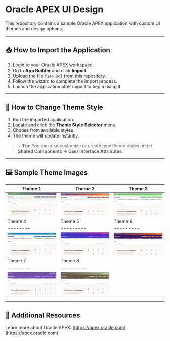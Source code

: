 # Oracle APEX UI Design

This repository contains a sample Oracle APEX application with custom UI themes and design options.

---

## 📥 How to Import the Application

1. Login to your Oracle APEX workspace.
2. Go to **App Builder** and click **Import**.
3. Upload the file `f144.sql` from this repository.
4. Follow the wizard to complete the import process.
5. Launch the application after import to begin using it.

---

## 🎨 How to Change Theme Style

1. Run the imported application.
2. Locate and click the **Theme Style Selector** menu.
3. Choose from available styles.
4. The theme will update instantly.

> 💡 **Tip**: You can also customize or create new theme styles under  
> **Shared Components → User Interface Attributes**.

---

## 🖼️ Sample Theme Images

| Theme 1 | Theme 2 | Theme 3 |
|--------|---------|---------|
| ![Theme 1](/img/1.png) | ![Theme 2](2.png) | ![Theme 3](3.png) |
| Theme 4 | Theme 5 | Theme 6 |
|--------|---------|---------|
| ![Theme 4](4.png) | ![Theme 5](5.png) | ![Theme 6](6.png) |
| Theme 7 | Theme 8 | 
|--------|---------|
| ![Theme 7](7.png) | ![Theme 8](8.png) | 
---

## 🔗 Additional Resources

Learn more about Oracle APEX: [https://apex.oracle.com](https://apex.oracle.com)
